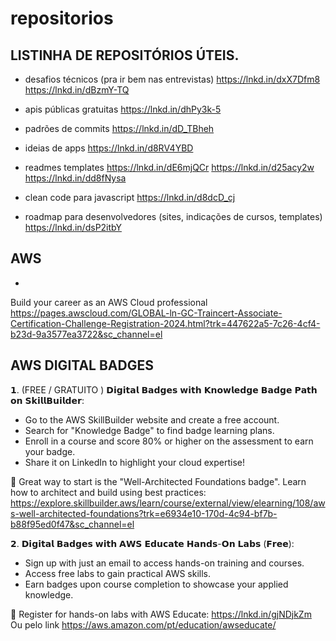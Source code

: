 # repositorios

## LISTINHA DE REPOSITÓRIOS ÚTEIS.

- desafios técnicos (pra ir bem nas entrevistas)
https://lnkd.in/dxX7Dfm8
https://lnkd.in/dBzmY-TQ

- apis públicas gratuitas
https://lnkd.in/dhPy3k-5

- padrões de commits
https://lnkd.in/dD_TBheh

- ideias de apps
https://lnkd.in/d8RV4YBD

- readmes templates
https://lnkd.in/dE6mjQCr
https://lnkd.in/d25acy2w
https://lnkd.in/dd8fNysa

- clean code para javascript
https://lnkd.in/d8dcD_cj

- roadmap para desenvolvedores (sites, indicações de cursos, templates)
https://lnkd.in/dsP2itbY


## AWS
- 
Build your career as an AWS Cloud professional
https://pages.awscloud.com/GLOBAL-ln-GC-Traincert-Associate-Certification-Challenge-Registration-2024.html?trk=447622a5-7c26-4cf4-b23d-9a3577ea3722&sc_channel=el


## AWS DIGITAL BADGES

𝟭. (FREE / GRATUITO ) 𝗗𝗶𝗴𝗶𝘁𝗮𝗹 𝗕𝗮𝗱𝗴𝗲𝘀 𝘄𝗶𝘁𝗵 𝗞𝗻𝗼𝘄𝗹𝗲𝗱𝗴𝗲 𝗕𝗮𝗱𝗴𝗲 𝗣𝗮𝘁𝗵 𝗼𝗻 𝗦𝗸𝗶𝗹𝗹𝗕𝘂𝗶𝗹𝗱𝗲𝗿:

- Go to the AWS SkillBuilder website and create a free account.
- Search for "Knowledge Badge" to find badge learning plans.
- Enroll in a course and score 80% or higher on the assessment to earn your badge.
- Share it on LinkedIn to highlight your cloud expertise!

🔗 Great way to start is the "Well-Architected Foundations badge". 
    Learn how to architect and build using best practices: 
    https://explore.skillbuilder.aws/learn/course/external/view/elearning/108/aws-well-architected-foundations?trk=e6934e10-170d-4c94-bf7b-b88f95ed0f47&sc_channel=el


𝟮. 𝗗𝗶𝗴𝗶𝘁𝗮𝗹 𝗕𝗮𝗱𝗴𝗲𝘀 𝘄𝗶𝘁𝗵 𝗔𝗪𝗦 𝗘𝗱𝘂𝗰𝗮𝘁𝗲 𝗛𝗮𝗻𝗱𝘀-𝗢𝗻 𝗟𝗮𝗯𝘀 (𝗙𝗿𝗲𝗲):

- Sign up with just an email to access hands-on training and courses.
- Access free labs to gain practical AWS skills.
- Earn badges upon course completion to showcase your applied knowledge.

🔗 Register for hands-on labs with AWS Educate: https://lnkd.in/gjNDjkZm
Ou pelo link https://aws.amazon.com/pt/education/awseducate/
